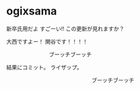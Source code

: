 ﻿# ogixsama
新卒氏用だよ
すごーい!!
この更新が見れますか？


大西ですよー！
関谷です！！！！


　　　　　　　　ブーッチブーッチ

結果にコミット。
ライザップ。

　　　　　　　　　　　　　　　　ブーッチブーッチ




